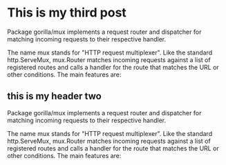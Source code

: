 # This is my third post 
Package gorilla/mux implements a request router and dispatcher for matching incoming requests to their respective handler.

The name mux stands for "HTTP request multiplexer". Like the standard http.ServeMux, mux.Router matches incoming requests against a list of registered routes and calls a handler for the route that matches the URL or other conditions. The main features are:


## this is my header two
Package gorilla/mux implements a request router and dispatcher for matching incoming requests to their respective handler.

The name mux stands for "HTTP request multiplexer". Like the standard http.ServeMux, mux.Router matches incoming requests against a list of registered routes and calls a handler for the route that matches the URL or other conditions. The main features are:
